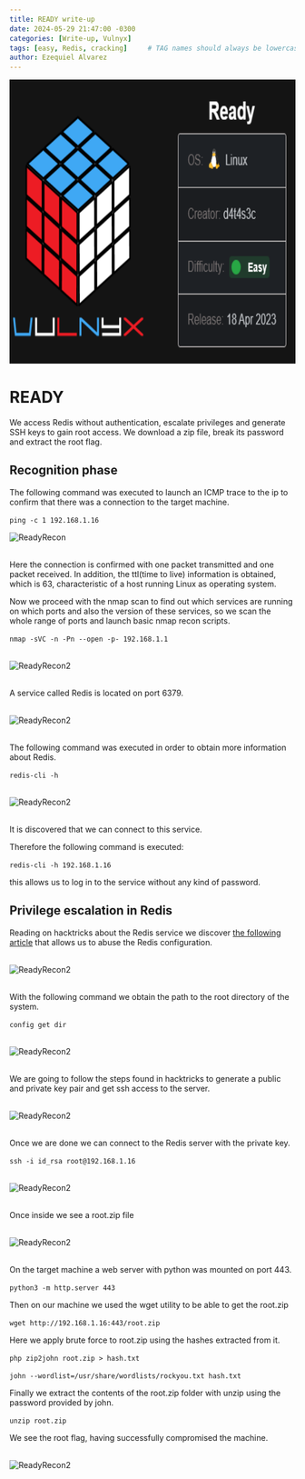 ```yaml
---
title: READY write-up
date: 2024-05-29 21:47:00 -0300
categories: [Write-up, Vulnyx]
tags: [easy, Redis, cracking]     # TAG names should always be lowercase
author: Ezequiel Alvarez
---
```


<img src="../assets/img/commons/Ready/Ready%20portada.png" alt="Ready" style="width:800px; height:500px;">

# READY

We access Redis without authentication, escalate privileges and generate SSH keys to gain root access. We download a zip file, break its password and extract the root flag.

## Recognition phase

The following command was executed to launch an ICMP trace to the ip to confirm that there was a connection to the target machine.

```ping -c 1 192.168.1.16 ``` 


<img src="..\assets\img\commons\Ready\ReadyRecon.png" alt="ReadyRecon" style="max-width: 600px; height: auto; display: block; margin: 0 auto;"><br>


Here the connection is confirmed with one packet transmitted and one packet received. In addition, the ttl(time to live) information is obtained, which is 63, characteristic of a host running Linux as operating system. 

Now we proceed with the nmap scan to find out which services are running on which ports and also the version of these services, so we scan the whole range of ports and launch basic nmap recon scripts.

```nmap -sVC -n -Pn --open -p- 192.168.1.1```

<br><img src="..\assets\img\commons\Ready\ReadyRecon2.png" alt="ReadyRecon2" style="max-width: 600px; height: auto; display: block; margin: 0 auto;"></br>

A service called Redis is located on port 6379.

<br><img src="..\assets\img\commons\Ready\whatIsReady.png" alt="ReadyRecon2" style="max-width: 600px; height: auto; display: block; margin: 0 auto;"><br>

The following command was executed in order to obtain more information about Redis.

```redis-cli -h ```

<br><img src="..\assets\img\commons\Ready\RedisInformation.png" alt="ReadyRecon2" style="max-width: 600px; height: auto; display: block; margin: 0 auto;"><br>

It is discovered that we can connect to this service.

Therefore the following command is executed:

```redis-cli -h 192.168.1.16```

this allows us to log in to the service without any kind of password.

## Privilege escalation in Redis

Reading on hacktricks about the Redis service we discover [the following article](https://book.hacktricks.xyz/network-services-pentesting/6379-pentesting-redis) that allows us to abuse the Redis configuration.

<br><img src="..\assets\img\commons\Ready\RedisExploit.png" alt="ReadyRecon2" style="max-width: 600px; height: auto; display: block; margin: 0 auto;"><br>

With the following command we obtain the path to the root directory of the system.

```config get dir```


<br><img src="..\assets\img\commons\Ready\Escalation1.png" alt="ReadyRecon2" style="max-width: 600px; height: auto; display: block; margin: 0 auto;"><br>

We are going to follow the steps found in hacktricks to generate a public and private key pair and get ssh access to the server.

<br><img src="..\assets\img\commons\Ready\Escalation2.png" alt="ReadyRecon2" style="max-width: 600px; height: auto; display: block; margin: 0 auto;"><br>

Once we are done we can connect to the Redis server with the private key.

```ssh -i id_rsa root@192.168.1.16```

<br><img src="..\assets\img\commons\Ready\Escalation3.png" alt="ReadyRecon2" style="max-width: 600px; height: auto; display: block; margin: 0 auto;"><br>

Once inside we see a root.zip file

<br><img src="..\assets\img\commons\Ready\Escalation4.png" alt="ReadyRecon2" style="max-width: 600px; height: auto; display: block; margin: 0 auto;"><br>

On the target machine a web server with python was mounted on port 443.

```python3 -m http.server 443```

Then on our machine we used the wget utility to be able to get the root.zip

```wget http://192.168.1.16:443/root.zip```

Here we apply brute force to root.zip using the hashes extracted from it.

```php zip2john root.zip > hash.txt```

```john --wordlist=/usr/share/wordlists/rockyou.txt hash.txt ```

Finally we extract the contents of the root.zip folder with unzip using the password provided by john.

```unzip root.zip```

We see the root flag, having successfully compromised the machine.

<br><img src="..\assets\img\commons\Ready\Escalation5.png" alt="ReadyRecon2" style="max-width: 600px; height: auto; display: block; margin: 0 auto;"><br>